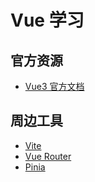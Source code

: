 # Vue 学习

## 官方资源

- [Vue3 官方文档](https://cn.vuejs.org/guide/introduction.html)

## 周边工具

- [Vite](https://cn.vitejs.dev/)
- [Vue Router](https://router.vuejs.org/zh/)
- [Pinia](https://pinia.vuejs.org/zh/)
